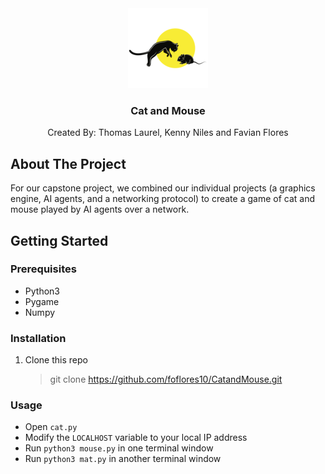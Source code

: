 <div align="center">
	<a href="https://github.com/foflores10/catandmouse">
		<img src="media/icon.png">
	</a>
	<h3>Cat and Mouse</h3>
	<p>Created By: Thomas Laurel, Kenny Niles and Favian Flores</p>
</div>

## About The Project

For our capstone project, we combined our individual projects (a graphics engine, AI agents, and a networking protocol) to create a game of cat and mouse played by AI agents over a network.

## Getting Started

### Prerequisites

- Python3
- Pygame
- Numpy

### Installation

1. Clone this repo
	> git clone https://github.com/foflores10/CatandMouse.git

### Usage

- Open `cat.py`
- Modify the `LOCALHOST` variable to your local IP address
- Run `python3 mouse.py` in one terminal window
- Run `python3 mat.py` in another terminal window
